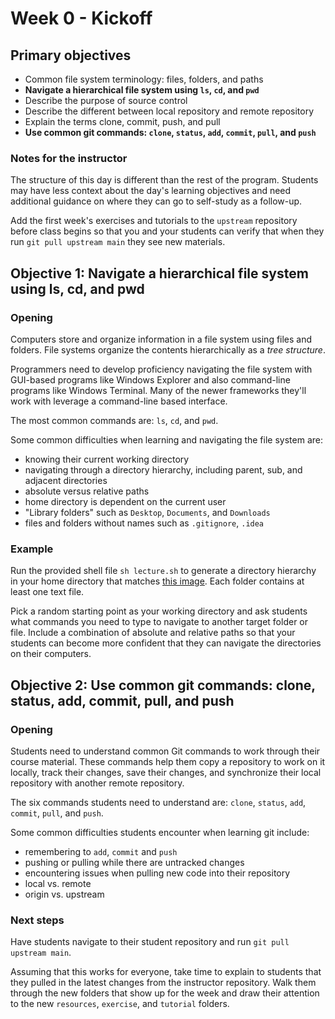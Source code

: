 # Week 0 - Kickoff

## Primary objectives

* Common file system terminology: files, folders, and paths
* **Navigate a hierarchical file system using `ls`, `cd`, and `pwd`**
* Describe the purpose of source control
* Describe the different between local repository and remote repository
* Explain the terms clone, commit, push, and pull
* **Use common git commands: `clone`, `status`, `add`, `commit`, `pull`, and `push`**

### Notes for the instructor

The structure of this day is different than the rest of the program. Students may have less context about the day's learning objectives and need additional guidance on where they can go to self-study as a follow-up.

Add the first week's exercises and tutorials to the `upstream` repository before class begins so that you and your students can verify that when they run `git pull upstream main` they see new materials.

## Objective 1: Navigate a hierarchical file system using ls, cd, and pwd

### Opening

Computers store and organize information in a file system using files and folders. File systems organize the contents hierarchically as a _tree structure_.

Programmers need to develop proficiency navigating the file system with GUI-based programs like Windows Explorer and also command-line programs like Windows Terminal. Many of the newer frameworks they'll work with leverage a command-line based interface.

The most common commands are: `ls`, `cd`, and `pwd`.

Some common difficulties when learning and navigating the file system are:
* knowing their current working directory
* navigating through a directory hierarchy, including parent, sub, and adjacent directories
* absolute versus relative paths
* home directory is dependent on the current user
* "Library folders" such as `Desktop`, `Documents`, and `Downloads`
* files and folders without names such as `.gitignore`, `.idea`

### Example

Run the provided shell file `sh lecture.sh` to generate a directory hierarchy in your home directory that matches [this image](folders.png). Each folder contains at least one text file.

Pick a random starting point as your working directory and ask students what commands you need to type to navigate to another target folder or file. Include a combination of absolute and relative paths so that your students can become more confident that they can navigate the directories on their computers.

## Objective 2: Use common git commands: clone, status, add, commit, pull, and push

### Opening

Students need to understand common Git commands to work through their course material. These commands help them copy a repository to work on it locally, track their changes, save their changes, and synchronize their local repository with another remote repository.

The six commands students need to understand are: `clone`, `status`, `add`, `commit`, `pull`, and `push`.

Some common difficulties students encounter when learning git include:
* remembering to `add`, `commit` and `push`
* pushing or pulling while there are untracked changes
* encountering issues when pulling new code into their repository
* local vs. remote
* origin vs. upstream

### Next steps

Have students navigate to their student repository and run `git pull upstream main`.

Assuming that this works for everyone, take time to explain to students that they pulled in the latest changes from the instructor repository. Walk them through the new folders that show up for the week and draw their attention to the new `resources`, `exercise`, and `tutorial` folders.
